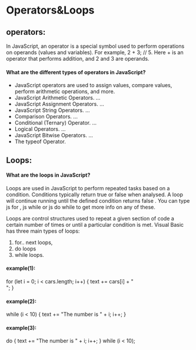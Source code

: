 # Operators&Loops

## operators:
In JavaScript, an operator is a special symbol used to perform operations on operands (values and variables). For example, 2 + 3; // 5. Here + is an operator that performs addition, and 2 and 3 are operands.

#### What are the different types of operators in JavaScript?
* JavaScript operators are used to assign values, compare values, perform arithmetic operations, and more.
* JavaScript Arithmetic Operators. ...
* JavaScript Assignment Operators. ...
* JavaScript String Operators. ...
* Comparison Operators. ...
* Conditional (Ternary) Operator. ...
* Logical Operators. ...
* JavaScript Bitwise Operators. ...
* The typeof Operator.


## Loops:
#### What are the loops in JavaScript?
Loops are used in JavaScript to perform repeated tasks based on a condition. Conditions typically return true or false when analysed. A loop will continue running until the defined condition returns false . You can type js for , js while or js do while to get more info on any of these.

Loops are control structures used to repeat a given section of code a certain number of times or until a particular condition is met. Visual Basic has three main types of loops:

1. for.. next loops,
2. do loops 
3. while loops.

#### example(1):

 for (let i = 0; i < cars.length; i++) {
 text += cars[i] + "<br>";
}
#### example(2):
while (i < 10) {
  text += "The number is " + i;
  i++;
}

#### example(3):
do {
  text += "The number is " + i;
  i++;
}
while (i < 10);